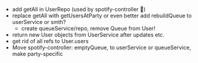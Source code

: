 - add getAll in UserRepo (used by spotify-controller 🤮)
- replace getAll with getUsersAtParty or even better add rebuildQueue to userService or smth?
  - create queueService/repo, remove Queue from User!
- return new User objects from UserService after updates etc.
- get rid of all refs to User.users
- Move spotify-controller: emptyQueue, to userService or queueService, make party-specific
